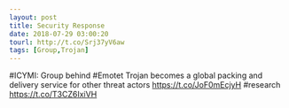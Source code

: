 ```yaml
---
layout: post
title: Security Response
date: 2018-07-29 03:00:20
tourl: http://t.co/Srj37yV6aw
tags: [Group,Trojan]
---
```

#ICYMI: Group behind #Emotet Trojan becomes a global packing and delivery service for other threat actors https://t.co/JoF0mEcjyH #research https://t.co/T3CZ6IxiVH